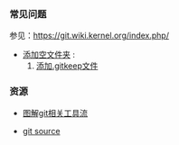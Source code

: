 ### 常见问题

参见：https://git.wiki.kernel.org/index.php/

* [添加空文件夹](https://git.wiki.kernel.org/index.php/GitFaq#Can_I_add_empty_directories.3F) :
  1. [添加.gitkeep文件](http://stackoverflow.com/questions/7229885/what-are-the-differences-between-gitignore-and-gitkeep)

### 资源

- [图解git相关工具流](http://www.jianshu.com/p/08ad7e427fec)

- [git source](https://github.com/git/git)

